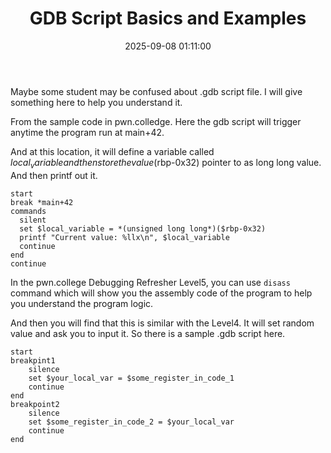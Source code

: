 ﻿---
title: GDB Script Basics and Examples
date: 2025-09-08 01:11:00
categories: Debugging
tags:
  - GDB
  - Debugging
  - Reverse Engineering
  - pwn.college
description: Quick guide to writing .gdb scripts with breakpoints, commands, register access, and printf; includes a practical pwn.college-style example.
---

Maybe some student may be confused about .gdb script file. I will give something here to help you understand it.

<!-- more -->

From the sample code in pwn.colledge. Here the gdb script will trigger anytime the program run at main+42.

And at this location, it will define a variable called $local_variable and then store the value ($rbp-0x32) pointer to as long long value.
And then printf out it.
```gdb
start
break *main+42
commands
  silent
  set $local_variable = *(unsigned long long*)($rbp-0x32)
  printf "Current value: %llx\n", $local_variable
  continue
end
continue
```

In the pwn.college Debugging Refresher Level5, you can use `disass` command which will show you the assembly code of the program to help you understand the program logic.

And then you will find that this is similar with the Level4. It will set random value and ask you to input it.
So there is a sample .gdb script here.
```gdb
start
breakpint1
    silence
    set $your_local_var = $some_register_in_code_1
    continue
end
breakpoint2
    silence
    set $some_register_in_code_2 = $your_local_var
    continue
end
```
